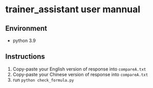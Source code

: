 # trainer_assistant user mannual
## Environment
- python 3.9

## Instructions
1. Copy-paste your English version of response into ```compareA.txt```
2. Copy-paste your Chinese version of response into ```compareA.txt```
3. run ```python check_formula.py```
